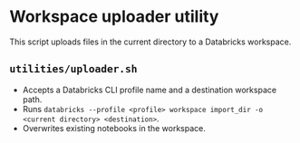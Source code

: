 # Workspace uploader utility

This script uploads files in the current directory to a Databricks workspace.

## `utilities/uploader.sh`

- Accepts a Databricks CLI profile name and a destination workspace path.
- Runs `databricks --profile <profile> workspace import_dir -o <current directory> <destination>`.
- Overwrites existing notebooks in the workspace.

